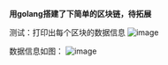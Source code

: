  **用golang搭建了下简单的区块链，待拓展**

测试：打印出每个区块的数据信息
![image](https://github.com/Bachamht/golang_blockchain/blob/main/images/99ab1e50868e7258f1ede8d1c689b5ea.png)

数据信息如图：
![image](https://github.com/Bachamht/golang_blockchain/blob/main/images/6d72996a72d173a7fde5d77fcd679f0d.png)
